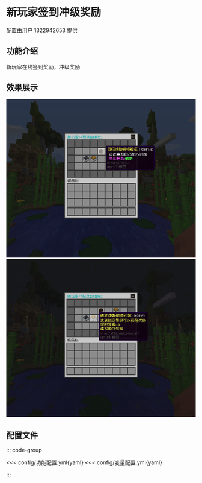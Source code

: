 # 新玩家签到冲级奖励

配置由用户 1322942653 提供

## 功能介绍

新玩家在线签到奖励，冲级奖励

## 效果展示

![img](img/img.png)
![img_1](img/img_1.png)

## 配置文件

::: code-group

<<< config/功能配置.yml{yaml}
<<< config/变量配置.yml{yaml}

:::

